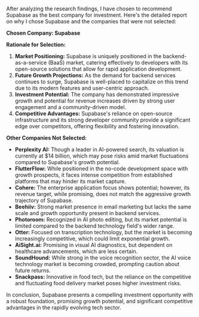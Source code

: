 After analyzing the research findings, I have chosen to recommend Supabase as the best company for investment. Here's the detailed report on why I chose Supabase and the companies that were not selected:

**Chosen Company: Supabase**

**Rationale for Selection:** 
1. **Market Positioning:** Supabase is uniquely positioned in the backend-as-a-service (BaaS) market, catering effectively to developers with its open-source solutions that allow for rapid application development.
2. **Future Growth Projections:** As the demand for backend services continues to surge, Supabase is well-placed to capitalize on this trend due to its modern features and user-centric approach.
3. **Investment Potential:** The company has demonstrated impressive growth and potential for revenue increases driven by strong user engagement and a community-driven model.
4. **Competitive Advantages:** Supabase's reliance on open-source infrastructure and its strong developer community provide a significant edge over competitors, offering flexibility and fostering innovation.

**Other Companies Not Selected:**
- **Perplexity AI:** Though a leader in AI-powered search, its valuation is currently at $14 billion, which may pose risks amid market fluctuations compared to Supabase's growth potential.
- **FlutterFlow:** While positioned in the no-code development space with growth prospects, it faces intense competition from established platforms that may hinder its market capture.
- **Cohere:** The enterprise application focus shows potential; however, its revenue target, while promising, does not match the aggressive growth trajectory of Supabase.
- **Beehiiv:** Strong market presence in email marketing but lacks the same scale and growth opportunity present in backend services.
- **Photoroom:** Recognized in AI photo editing, but its market potential is limited compared to the backend technology field's wider range.
- **Otter:** Focused on transcription technology, but the market is becoming increasingly competitive, which could limit exponential growth.
- **AiSight.ai:** Promising in visual AI diagnostics, but dependent on healthcare advancements, which are less certain.
- **SoundHound:** While strong in the voice recognition sector, the AI voice technology market is becoming crowded, prompting caution about future returns.
- **Snackpass:** Innovative in food tech, but the reliance on the competitive and fluctuating food delivery market poses higher investment risks.

In conclusion, Supabase presents a compelling investment opportunity with a robust foundation, promising growth potential, and significant competitive advantages in the rapidly evolving tech sector.